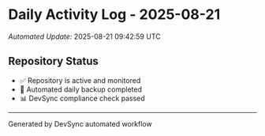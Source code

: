 # Daily Activity Log - 2025-08-21

*Automated Update:* 2025-08-21 09:42:59 UTC

## Repository Status
- ✅ Repository is active and monitored
- 🔄 Automated daily backup completed
- 📊 DevSync compliance check passed

---
Generated by DevSync automated workflow
